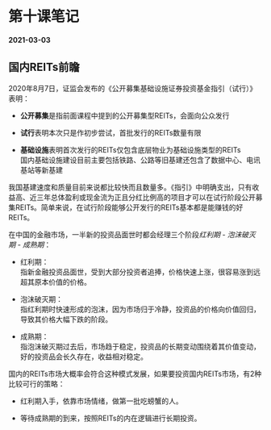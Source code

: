 # 第十课笔记

#### 2021-03-03

## 国内REITs前瞻

2020年8月7日，证监会发布的《公开募集基础设施证券投资基金指引（试行）》表明：

+ **公开募集**是指前面课程中提到的公开募集型REITs，会面向公众发行

+ **试行**表明本次只是作初步尝试，首批发行的REITs数量有限

+ **基础设施**表明首次发行的REITs仅包含底层物业为基础设施类型的REITs<br/>国内基础设施建设目前主要包括铁路、公路等旧基建还包含了数据中心、电讯基站等新基建

我国基建速度和质量目前来说都比较快而且数量多。《指引》中明确支出，只有收益高、近三年总体盈利或现金流为正且分红比例高的项目才可以在试行阶段公开募集REITs。简单来说，在试行阶段能够公开发行的REITs基本都是能赚钱的好REITs。

在中国的金融市场，一半新的投资品面世时都会经理三个阶段*红利期 - 泡沫破灭期 - 成熟期*：

+ 红利期：<br/>指新金融投资品面世，受到大部分投资者追捧，价格快速上涨，很容易涨到远超其原本价值的价格。

+ 泡沫破灭期：<br/>指红利期时快速形成的泡沫，因为市场归于冷静，投资品的价格向价值回归，导致其价格大幅下跌的阶段。

+ 成熟期：<br/>指泡沫破灭期过去后，市场趋于稳定，投资品的长期变动围绕着其价值变动，好的投资品会长久存在，收益相对稳定。

国内的REITs市场大概率会符合这种模式发展，如果要投资国内REITs市场，有2种比较可行的策略：

+ 红利期入手，依靠市场情绪，做第一批吃螃蟹的人。

+ 等待成熟期的到来，按照REITs的内在逻辑进行长期投资。
